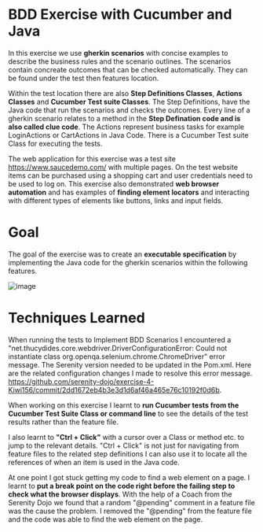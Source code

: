# BDD Exercise with Cucumber and Java

In this exercise we use **gherkin scenarios** with concise examples to describe the business rules and the scenario outlines. The scenarios contain concreate outcomes that can be checked automatically. They can be found under the test then features location. 

Within the test location there are also **Step Definitions Classes**, **Actions Classes** and **Cucumber Test suite Classes**. The Step Definitions, have the Java code that run the scenarios and checks the outcomes. Every line of a gherkin scenario relates to a method in the **Step Defination code and is also called clue code**. The Actions represent business tasks for example LoginActions or CartActions in Java Code. There is a Cucumber Test suite Class for executing the tests. 

The web application for this exercise was a test site https://www.saucedemo.com/ with multiple pages. On the test website items can be purchased using a shopping cart and user credentials need to be used to log on. This exercise also demonstrated **web browser automation** and has examples of **finding element locators** and interacting with different types of elements like buttons, links and input fields.   

# Goal 

The goal of the exercise was to create an **executable specification** by implementing the Java code for the gherkin scenarios within the following features.

![image](https://github.com/serenity-dojo/exercise-4-Kiwi156/assets/73317499/be4d7e8e-b26b-417b-9a93-ad269fb21142)


# Techniques Learned

When running the tests to Implement BDD Scenarios I encountered a "net.thucydides.core.webdriver.DriverConfigurationError: Could not instantiate class org.openqa.selenium.chrome.ChromeDriver" error message. The Serenity version needed to be updated in the Pom.xml. Here are the related configuration changes I made to resolve this error message. https://github.com/serenity-dojo/exercise-4-Kiwi156/commit/2dd1672eb4b3e3d1d6af46a465e76c10192f0d6b.

When working on this exercise I learnt to **run Cucumber tests from the Cucumber Test Suite Class or command line** to see the details of the test results rather than the feature file. 

I also learnt to **"Ctrl + Click"** with a cursor over a Class or method etc. to jump to the relevant details. "Ctrl + Click" is not just for navigating from feature files to the related step definitions I can also use it to locate all the references of when an item is used in the Java code.

At one point I got stuck getting my code to find a web element on a page. I learnt to **put a break point on the code right before the failing step to check what the browser displays**. With the help of a Coach from the Serenity Dojo we found that a random "@pending" comment in a feature file was the cause the problem. I removed the "@pending" from the feature file and the code was able to find the web element on the page.  

